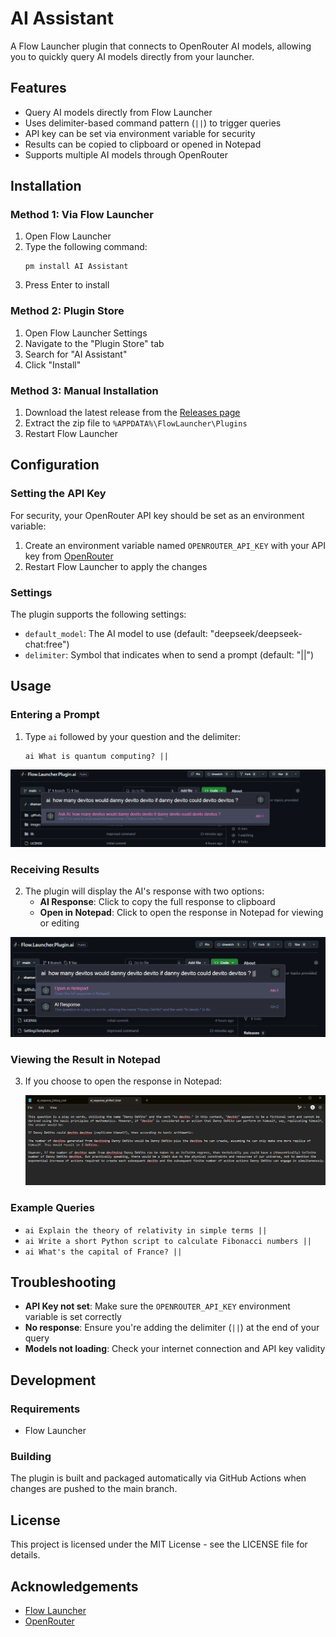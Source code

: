# AI Assistant
A Flow Launcher plugin that connects to OpenRouter AI models, allowing you to quickly query AI models directly from your launcher.

## Features
- Query AI models directly from Flow Launcher
- Uses delimiter-based command pattern (`||`) to trigger queries
- API key can be set via environment variable for security
- Results can be copied to clipboard or opened in Notepad
- Supports multiple AI models through OpenRouter

## Installation
### Method 1: Via Flow Launcher
1. Open Flow Launcher
2. Type the following command:
   ```
   pm install AI Assistant
   ```
3. Press Enter to install

### Method 2: Plugin Store
1. Open Flow Launcher Settings
2. Navigate to the "Plugin Store" tab
3. Search for "AI Assistant"
4. Click "Install"

### Method 3: Manual Installation
1. Download the latest release from the [Releases page](https://github.com/yourusername/Flow.Launcher.Plugin.ai/releases)
2. Extract the zip file to `%APPDATA%\FlowLauncher\Plugins`
3. Restart Flow Launcher

## Configuration
### Setting the API Key
For security, your OpenRouter API key should be set as an environment variable:
1. Create an environment variable named `OPENROUTER_API_KEY` with your API key from [OpenRouter](https://openrouter.ai/keys)
2. Restart Flow Launcher to apply the changes

### Settings
The plugin supports the following settings:
- `default_model`: The AI model to use (default: "deepseek/deepseek-chat:free")
- `delimiter`: Symbol that indicates when to send a prompt (default: "||")

## Usage
### Entering a Prompt
1. Type `ai` followed by your question and the delimiter:
   ```
   ai What is quantum computing? ||
   ```

![Entering a query in Flow Launcher](images/ai-devito-flow-query.png)

### Receiving Results
2. The plugin will display the AI's response with two options:
   - **AI Response**: Click to copy the full response to clipboard
   - **Open in Notepad**: Click to open the response in Notepad for viewing or editing

![Receiving AI results in Flow Launcher](images/ai-devito-flow-result.png)

### Viewing the Result in Notepad
 3. If you choose to open the response in Notepad:
    
    ![Result opened in Notepad](images/ai-devito-text-result.png)

### Example Queries
- `ai Explain the theory of relativity in simple terms ||`
- `ai Write a short Python script to calculate Fibonacci numbers ||`
- `ai What's the capital of France? ||`

## Troubleshooting
- **API Key not set**: Make sure the `OPENROUTER_API_KEY` environment variable is set correctly
- **No response**: Ensure you're adding the delimiter (`||`) at the end of your query
- **Models not loading**: Check your internet connection and API key validity

## Development
### Requirements
- Flow Launcher

### Building
The plugin is built and packaged automatically via GitHub Actions when changes are pushed to the main branch.

## License
This project is licensed under the MIT License - see the LICENSE file for details.

## Acknowledgements
- [Flow Launcher](https://github.com/Flow-Launcher/Flow.Launcher)
- [OpenRouter](https://openrouter.ai/)
